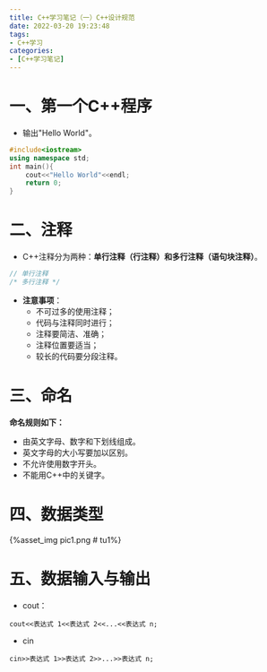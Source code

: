```yaml
---
title: C++学习笔记（一）C++设计规范
date: 2022-03-20 19:23:48
tags:
- C++学习
categories:
- [C++学习笔记]
---
```


# 一、第一个C++程序

* 输出"Hello World"。

```c++
#include<iostream>
using namespace std;
int main(){
    cout<<"Hello World"<<endl;
    return 0;
}
```

# 二、注释

* C++注释分为两种：**单行注释（行注释）**和**多行注释（语句块注释）**。

```c++
// 单行注释
/* 多行注释 */
```
* **注意事项**：
    * 不可过多的使用注释；
    * 代码与注释同时进行；
    * 注释要简洁、准确；
    * 注释位置要适当；
    * 较长的代码要分段注释。

# 三、命名

**命名规则如下：**
* 由英文字母、数字和下划线组成。
* 英文字母的大小写要加以区别。
* 不允许使用数字开头。
* 不能用C++中的关键字。

# 四、数据类型

{%asset_img pic1.png # tu1%}

# 五、数据输入与输出

* cout：

```cout<<表达式 1<<表达式 2<<...<<表达式 n;```

* cin

```cin>>表达式 1>>表达式 2>>...>>表达式 n;```